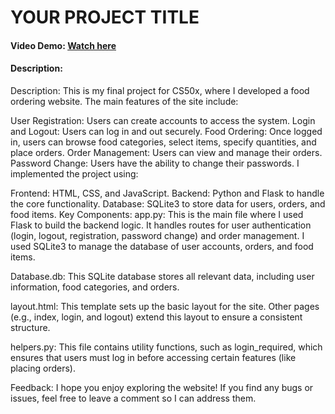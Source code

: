 # YOUR PROJECT TITLE
#### Video Demo: [Watch here](https://youtu.be/g1v_U0chgKY)
<!-- <URL https://youtu.be/g1v_U0chgKY> -->
#### Description:

Description:
This is my final project for CS50x, where I developed a food ordering website. The main features of the site include:

User Registration: Users can create accounts to access the system.
Login and Logout: Users can log in and out securely.
Food Ordering: Once logged in, users can browse food categories, select items, specify quantities, and place orders.
Order Management: Users can view and manage their orders.
Password Change: Users have the ability to change their passwords.
I implemented the project using:

Frontend: HTML, CSS, and JavaScript.
Backend: Python and Flask to handle the core functionality.
Database: SQLite3 to store data for users, orders, and food items.
Key Components:
app.py: This is the main file where I used Flask to build the backend logic. It handles routes for user authentication (login, logout, registration, password change) and order management. I used SQLite3 to manage the database of user accounts, orders, and food items.

Database.db: This SQLite database stores all relevant data, including user information, food categories, and orders.

layout.html: This template sets up the basic layout for the site. Other pages (e.g., index, login, and logout) extend this layout to ensure a consistent structure.

helpers.py: This file contains utility functions, such as login_required, which ensures that users must log in before accessing certain features (like placing orders).

Feedback:
I hope you enjoy exploring the website! If you find any bugs or issues, feel free to leave a comment so I can address them.